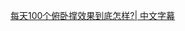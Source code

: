 [每天100个俯卧撑效果到底怎样?| 中文字幕](https://www.bilibili.com/video/av22754558?from=search&seid=2924860584327117605 "点击去B站看视频")

